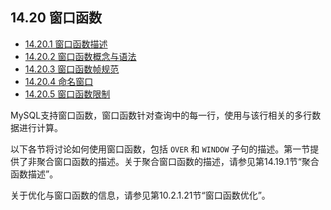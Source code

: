 ## 14.20 窗口函数

- [14.20.1 窗口函数描述](./14.20.01.窗口函数描述.md)
- [14.20.2 窗口函数概念与语法](./14.20.02.窗口函数概念与语法.md)
- [14.20.3 窗口函数帧规范](./14.20.03.窗口函数帧规范.md)
- [14.20.4 命名窗口](./14.20.04.命名窗口.md)
- [14.20.5 窗口函数限制](./14.20.05.窗口函数限制.md)

MySQL支持窗口函数，窗口函数针对查询中的每一行，使用与该行相关的多行数据进行计算。

以下各节将讨论如何使用窗口函数，包括 `OVER` 和 `WINDOW` 子句的描述。第一节提供了非聚合窗口函数的描述。关于聚合窗口函数的描述，请参见第14.19.1节“聚合函数描述”。

关于优化与窗口函数的信息，请参见第10.2.1.21节“窗口函数优化”。